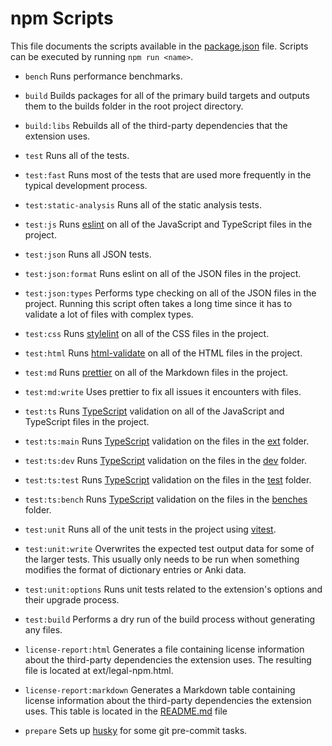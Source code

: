 # npm Scripts

This file documents the scripts available in the [package.json](../../package.json) file.
Scripts can be executed by running `npm run <name>`.

- `bench`
  Runs performance benchmarks.

- `build`
  Builds packages for all of the primary build targets and outputs them to the builds folder in the root project directory.

- `build:libs`
  Rebuilds all of the third-party dependencies that the extension uses.

- `test`
  Runs all of the tests.

- `test:fast`
  Runs most of the tests that are used more frequently in the typical development process.

- `test:static-analysis`
  Runs all of the static analysis tests.

- `test:js`
  Runs [eslint](https://eslint.org/) on all of the JavaScript and TypeScript files in the project.

- `test:json`
  Runs all JSON tests.

- `test:json:format`
  Runs eslint on all of the JSON files in the project.

- `test:json:types`
  Performs type checking on all of the JSON files in the project.
  Running this script often takes a long time since it has to validate a lot of files with complex types.

- `test:css`
  Runs [stylelint](https://stylelint.io/) on all of the CSS files in the project.

- `test:html`
  Runs [html-validate](https://html-validate.org/) on all of the HTML files in the project.

- `test:md`
  Runs [prettier](https://prettier.io/) on all of the Markdown files in the project.

- `test:md:write`
  Uses prettier to fix all issues it encounters with files.

- `test:ts`
  Runs [TypeScript](https://www.typescriptlang.org/) validation on all of the JavaScript and TypeScript files in the project.

- `test:ts:main`
  Runs [TypeScript](https://www.typescriptlang.org/) validation on the files in the [ext](../../ext/) folder.

- `test:ts:dev`
  Runs [TypeScript](https://www.typescriptlang.org/) validation on the files in the [dev](../../dev/) folder.

- `test:ts:test`
  Runs [TypeScript](https://www.typescriptlang.org/) validation on the files in the [test](../../test/) folder.

- `test:ts:bench`
  Runs [TypeScript](https://www.typescriptlang.org/) validation on the files in the [benches](../../benches/) folder.

- `test:unit`
  Runs all of the unit tests in the project using [vitest](https://vitest.dev/).

- `test:unit:write`
  Overwrites the expected test output data for some of the larger tests.
  This usually only needs to be run when something modifies the format of dictionary entries or Anki data.

- `test:unit:options`
  Runs unit tests related to the extension's options and their upgrade process.

- `test:build`
  Performs a dry run of the build process without generating any files.

- `license-report:html`
  Generates a file containing license information about the third-party dependencies the extension uses.
  The resulting file is located at ext/legal-npm.html.

- `license-report:markdown`
  Generates a Markdown table containing license information about the third-party dependencies the extension uses.
  This table is located in the [README.md](../../README.md#third-party-libraries) file

- `prepare`
  Sets up [husky](https://typicode.github.io/husky/) for some git pre-commit tasks.
